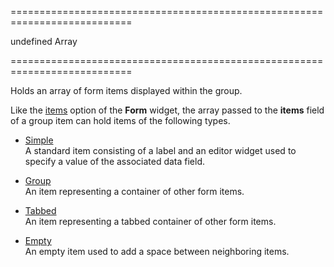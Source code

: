 ===========================================================================
<!--default-->undefined<!--/default-->
<!--type-->Array<dxFormSimpleItem, dxFormGroupItem, dxFormTabbedItem, dxFormEmptyItem><!--/type-->
===========================================================================

<!--shortDescription-->
Holds an array of form items displayed within the group.
<!--/shortDescription-->

<!--fullDescription-->
Like the [items](/Documentation/ApiReference/UI_Widgets/dxForm/Configuration/#items) option of the **Form** widget, the array passed to the **items** field of a group item can hold items of the following types.

- [Simple](/Documentation/ApiReference/UI_Widgets/dxForm/Item_Types/SimpleItem/)  
 A standard item consisting of a label and an editor widget used to specify a value of the associated data field.

- [Group](/Documentation/ApiReference/UI_Widgets/dxForm/Item_Types/GroupItem/)  
 An item representing a container of other form items.

- [Tabbed](/Documentation/ApiReference/UI_Widgets/dxForm/Item_Types/TabbedItem/)  
 An item representing a tabbed container of other form items.

- [Empty](/Documentation/ApiReference/UI_Widgets/dxForm/Item_Types/EmptyItem/)  
 An empty item used to add a space between neighboring items.
<!--/fullDescription-->